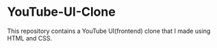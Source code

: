 # YouTube-UI-Clone
This repository contains a YouTube UI(frontend) clone that I made using HTML and CSS.
